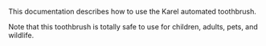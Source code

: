 This documentation describes how to use the Karel automated toothbrush.

Note that this toothbrush is totally safe to use for children, adults, pets, and wildlife.
